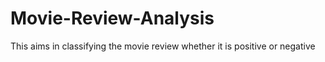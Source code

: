 # Movie-Review-Analysis
This aims in classifying the movie review whether it is positive or negative
